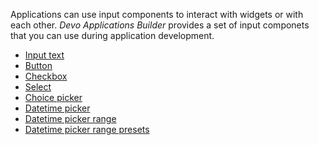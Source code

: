 Applications can use input components to interact with widgets or with each
other. _Devo Applications Builder_ provides a set of input componets that
you can use during application development.

- [Input text](tutorial-configurations-fields-input.html)
- [Button](tutorial-configurations-fields-button.html)
- [Checkbox](tutorial-configurations-fields-checkbox.html)
- [Select](tutorial-configurations-fields-select.html)
- [Choice picker](tutorial-configurations-fields-choice-picker.html)
- [Datetime picker](tutorial-configurations-fields-datetime.html)
- [Datetime picker range](tutorial-configurations-fields-datetime-range.html)
- [Datetime picker range presets](tutorial-configurations-fields-datetime-presets.html)
